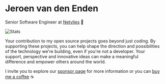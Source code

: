 # Jeroen van den Enden

Senior Software Engineer at [Netvlies](https://www.netvlies.nl) :rocket:

![Stats](https://github-readme-stats.vercel.app/api?username=endroid) 

Your contribution to my open source projects goes beyond just coding. By supporting these projects, you can help shape the direction and possibilities of the technology we're building, even if you're not a developer. Your support, perspective and innovative ideas can make a meaningful difference and empower others around the world.

I invite you to explore our [sponsor page](https://github.com/sponsors/endroid) for more information or you can [buy me a coffee](https://www.buymeacoffee.com/endroid) :coffee:

